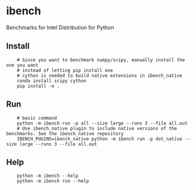 # ibench

Benchmarks for Intel Distribution for Python

## Install
        # Since you want to benchmark numpy/scipy, manually install the one you want
        # instead of letting pip install one
        # cython is needed to build native extensions in ibench_native
        conda install scipy cython
        pip install -e .

## Run
        # basic command
        python -m ibench run -p all --size large --runs 3 --file all.out
        # Use ibench_native plugin to include native versions of the benchmarks. See the ibench_native repository
        IBENCH_PUGINS=ibench_native python -m ibench run -p dot_native --size large --runs 3 --file all.out

## Help
        python -m ibench --help
        python -m ibench run --help
